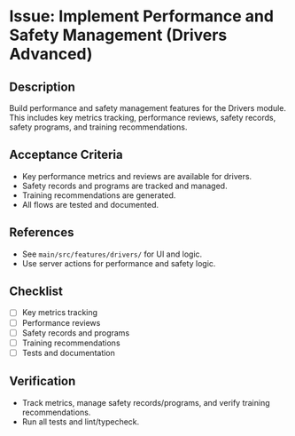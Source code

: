 # Issue: Implement Performance and Safety Management (Drivers Advanced)

## Description
Build performance and safety management features for the Drivers module. This includes key metrics tracking, performance reviews, safety records, safety programs, and training recommendations.

## Acceptance Criteria
- Key performance metrics and reviews are available for drivers.
- Safety records and programs are tracked and managed.
- Training recommendations are generated.
- All flows are tested and documented.

## References
- See `main/src/features/drivers/` for UI and logic.
- Use server actions for performance and safety logic.

## Checklist
- [ ] Key metrics tracking
- [ ] Performance reviews
- [ ] Safety records and programs
- [ ] Training recommendations
- [ ] Tests and documentation

## Verification
- Track metrics, manage safety records/programs, and verify training recommendations.
- Run all tests and lint/typecheck.
